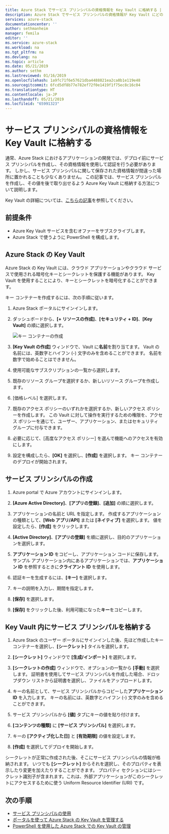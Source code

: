 ```yaml
---
title: Azure Stack でサービス プリンシパルの資格情報を Key Vault に格納する | Microsoft Docs
description: Azure Stack でサービス プリンシパルの資格情報が Key Vault にどのように格納されるかについて説明します
services: azure-stack
documentationcenter: ''
author: sethmanheim
manager: femila
editor: ''
ms.service: azure-stack
ms.workload: na
ms.tgt_pltfrm: na
ms.devlang: na
ms.topic: article
ms.date: 05/21/2019
ms.author: sethm
ms.lastreviewed: 01/16/2019
ms.openlocfilehash: 1a9fc71f6e57621dba4488821ea2ca8b1e119e48
ms.sourcegitcommit: 6fcd5df8b77e782ef72f0e1419f1f75ec8c16c04
ms.translationtype: HT
ms.contentlocale: ja-JP
ms.lasthandoff: 05/21/2019
ms.locfileid: "65991323"
---
```

# <a name="store-service-principal-credentials-in-key-vault"></a>サービス プリンシパルの資格情報を Key Vault に格納する

通常、Azure Stack におけるアプリケーションの開発では、デプロイ前にサービス プリンシパルを作成し、その資格情報を使用して認証を行う必要があります。 しかし、サービス プリンシパルに関して保存された資格情報が間違った場所に置かれることも少なくありません。 この記事では、サービス プリンシパルを作成し、その値を後で取り出せるよう Azure Key Vault に格納する方法について説明します。

Key Vault の詳細については、[こちらの記事](azure-stack-key-vault-intro.md)を参照してください。

## <a name="prerequisites"></a>前提条件

- Azure Key Vault サービスを含むオファーをサブスクライブします。
- Azure Stack で使うように PowerShell を構成します。

## <a name="key-vault-in-azure-stack"></a>Azure Stack の Key Vault

Azure Stack の Key Vault には、クラウド アプリケーションやクラウド サービスで使用される暗号化キーとシークレットを保護する機能があります。 Key Vault を使用することにより、キーとシークレットを暗号化することができます。

キー コンテナーを作成するには、次の手順に従います。

1. Azure Stack ポータルにサインインします。

2. ダッシュボードから、**[+ リソースの作成]**、**[セキュリティ + ID]**、**[Key Vault]** の順に選択します。

   ![キー コンテナーの作成](media/azure-stack-key-vault-store-credentials/create-key-vault.png)

3. **[Key Vault の作成]** ウィンドウで、Vault に**名前**を割り当てます。 Vault の名前には、英数字とハイフン (-) 文字のみを含めることができます。 名前を数字で始めることはできません。

4. 使用可能なサブスクリプションの一覧から選択します。

5. 既存のリソース グループを選択するか、新しいリソース グループを作成します。

6. [価格レベル] を選択します。

7. 既存のアクセス ポリシーのいずれかを選択するか、新しいアクセス ポリシーを作成します。 この Vault に対して操作を実行するための権限を、アクセス ポリシーを通じて、ユーザー、アプリケーション、またはセキュリティ グループに付与できます。

8. 必要に応じて、[高度なアクセス ポリシー] を選んで機能へのアクセスを有効にします。

9. 設定を構成したら、**[OK]** を選択し、**[作成]** を選択します。 キー コンテナーのデプロイが開始されます。

## <a name="create-a-service-principal"></a>サービス プリンシパルの作成

1. Azure portal で Azure アカウントにサインインします。

2. **[Azure Active Directory]**、**[アプリの登録]**、**[追加]** の順に選択します。

3. アプリケーションの名前と URL を指定します。 作成するアプリケーションの種類として、**[Web アプリ/API]** または **[ネイティブ]** を選択します。 値を設定したら、**[作成]** をクリックします。

4. **[Active Directory]**、**[アプリの登録]** を順に選択し、目的のアプリケーションを選択します。

5. **アプリケーション ID** をコピーし、アプリケーション コードに保存します。 サンプル アプリケーション内にあるアプリケーションでは、**アプリケーション ID** を参照するときに**クライアント ID** を使用します。

6. 認証キーを生成するには、**[キー]** を選択します。

7. キーの説明を入力し、期間を指定します。

8. **[保存]** を選択します。

9. **[保存]** をクリックした後、利用可能になった**キー**をコピーします。

## <a name="store-the-service-principal-inside-key-vault"></a>Key Vault 内にサービス プリンシパルを格納する

1. Azure Stack のユーザー ポータルにサインインした後、先ほど作成したキー コンテナーを選択し、**[シークレット]** タイルを選択します。

2. **[シークレット]** ウィンドウで **[生成/インポート]** を選択します。

3. **[シークレットの作成]** ウィンドウで、オプションの一覧から **[手動]** を選択します。 証明書を使用してサービス プリンシパルを作成した場合、ドロップダウン リストから証明書を選択し、ファイルをアップロードします。

4. キーの名前として、サービス プリンシパルからコピーした**アプリケーション ID** を入力します。 キーの名前には、英数字とハイフン (-) 文字のみを含めることができます。

5. サービス プリンシパルから **[値]** タブにキーの値を貼り付けます。

6. **[コンテンツの種類]** に **[サービス プリンシパル]** を選択します。

7. キーの **[アクティブ化した日]** と **[有効期限]** の値を設定します。

8. **[作成]** を選択してデプロイを開始します。

シークレットが正常に作成された後、そこにサービス プリンシパルの情報が格納されます。 いつでも **[シークレット]** からそれを選択し、そのプロパティを表示したり変更を加えたりすることができます。 プロパティ セクションにはシークレット識別子が含まれます。これは、外部アプリケーションがこのシークレットにアクセスするために使う Uniform Resource Identifier (URI) です。

## <a name="next-steps"></a>次の手順

- [サービス プリンシパルの使用](azure-stack-create-service-principals.md)
- [ポータルを使って Azure Stack の Key Vault を管理する](azure-stack-key-vault-manage-portal.md)  
- [PowerShell を使用した Azure Stack での Key Vault の管理](azure-stack-key-vault-manage-powershell.md)